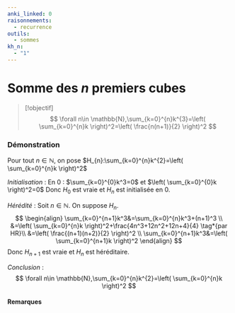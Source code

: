 ```yaml
---
anki_linked: 0
raisonnements:
  - recurrence
outils:
  - sommes
kh_n:
  - "1"
---
```

# Somme des $n$ premiers cubes

> [!objectif]
>$$
> \forall n\in \mathbb{N},\sum_{k=0}^{n}k^{3}=\left( \sum_{k=0}^{n}k \right)^2=\left( \frac{n(n+1)}{2} \right)^2 
> $$
### Démonstration

Pour tout $n\in \mathbb{N}$, on pose $H_{n}:\sum_{k=0}^{n}k^{2}=\left( \sum_{k=0}^{n}k \right)^2$

*Initialisation* :
En $0$ : $\sum_{k=0}^{0}k^3=0$ et $\left( \sum_{k=0}^{0}k \right)^2=0$
Donc $H_{0}$ est vraie et $H_{n}$ est initialisée en $0$.

*Hérédité* :
Soit $n\in \mathbb{N}$. On suppose $H_{n}$.
$$
\begin{align}
\sum_{k=0}^{n+1}k^3&=\sum_{k=0}^{n}k^3+(n+1)^3 \\
&=\left( \sum_{k=0}^{n}k \right)^2+\frac{4n^3+12n^2+12n+4}{4} \tag*{par HR}\\
&=\left( \frac{(n+1)(n+2)}{2} \right)^2 \\
\sum_{k=0}^{n+1}k^3&=\left( \sum_{k=0}^{n+1}k \right)^2
\end{align}
$$
Donc $H_{n+1}$ est vraie et $H_{n}$ est héréditaire.

*Conclusion* :
$$
\forall n\in \mathbb{N},\sum_{k=0}^{n}k^{2}=\left( \sum_{k=0}^{n}k \right)^2
$$

#### Remarques


